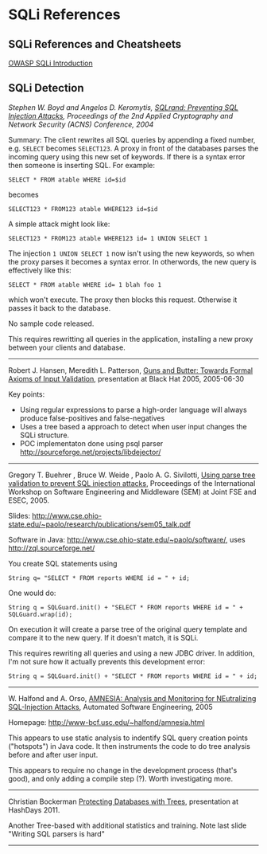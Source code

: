 SQLi References
===========================

SQLi References and Cheatsheets
-------------------------------
[OWASP SQLi Introduction](https://www.owasp.org/index.php/SQL_Injection)


SQLi Detection
--------------

*Stephen W. Boyd and Angelos D. Keromytis, [SQLrand: Preventing SQL Injection Attacks](http://www1.cs.columbia.edu/~angelos/Papers/sqlrand.pdf), Proceedings of the 2nd Applied Cryptography and Network Security (ACNS) Conference, 2004*

Summary: The client rewrites all SQL queries by appending a fixed
number, e.g. `SELECT` becomes `SELECT123`.  A proxy in front of the
databases parses the incoming query using this new set of keywords.
If there is a syntax error then someone is inserting SQL.  For
example:

```
SELECT * FROM atable WHERE id=$id
```

becomes

```
SELECT123 * FROM123 atable WHERE123 id=$id
```

A simple attack might look like:

```
SELECT123 * FROM123 atable WHERE123 id= 1 UNION SELECT 1
```

The injection `1 UNION SELECT 1` now isn't using the new keywords, so
when the proxy parses it becomes a syntax error.  In otherwords, the
new query is effectively like this:

```
SELECT * FROM atable WHERE id= 1 blah foo 1
```

which won't execute.  The proxy then blocks this request.  Otherwise
it passes it back to the database.

No sample code released.

This requires rewritting all queries in the application,
installing a new proxy between your clients and database.

---

Robert J. Hansen, Meredith L. Patterson, [Guns and Butter: Towards Formal Axioms of Input Validation](http://www.blackhat.com/presentations/bh-usa-05/BH_US_05-Hansen-Patterson/HP2005.pdf), presentation at Black Hat 2005, 2005-06-30

Key points:

* Using regular expressions to parse a high-order language will always produce false-positives and false-negatives
* Uses a tree based a approach to detect when user input changes the SQLi structure.
* POC implementaton done using psql parser http://sourceforge.net/projects/libdejector/

---
Gregory T. Buehrer , Bruce W. Weide , Paolo A. G. Sivilotti, [Using parse tree validation to prevent SQL injection attacks](http://www.cse.ohio-state.edu/~paolo/research/publications/sem05.pdf), Proceedings of the International Workshop on Software Engineering and Middleware (SEM) at Joint FSE and ESEC, 2005.

Slides: http://www.cse.ohio-state.edu/~paolo/research/publications/sem05_talk.pdf

Software in Java: http://www.cse.ohio-state.edu/~paolo/software/,  uses http://zql.sourceforge.net/

You create SQL statements using

```
String q= "SELECT * FROM reports WHERE id = " + id;
```

One would do:

```
String q = SQLGuard.init() + "SELECT * FROM reports WHERE id = " + SQLGuard.wrap(id);
```

On execution it will create a parse tree of the original query
template and compare it to the new query.  If it doesn't match, it is
SQLi.

This requires rewriting all queries and using a new JDBC driver.  In
addition, I'm not sure how it actually prevents this development error:

```
String q = SQLGuard.init() + "SELECT * FROM reports WHERE id = " + id;
```

---

W. Halfond and A. Orso, [AMNESIA: Analysis and Monitoring for NEutralizing SQL-Injection Attacks](http://www-bcf.usc.edu/~halfond/papers/halfond05ase.pdf), Automated Software Engineering, 2005

Homepage: http://www-bcf.usc.edu/~halfond/amnesia.html

This appears to use static analysis to indentify SQL query creation
points ("hotspots") in Java code.  It then instruments the code to do
tree analysis before and after user input.

This appears to require no change in the development process (that's good),
and only adding a compile step (?).  Worth investigating more.

---

Christian Bockerman [Protecting Databases with Trees](http://es.slideshare.net/hashdays/hashdays-2011-christian-bockermann-protecting-databases-with-trees), presentation at HashDays 2011.

Another Tree-based with additional statistics and training.  Note last slide "Writing SQL parsers is hard"

---
